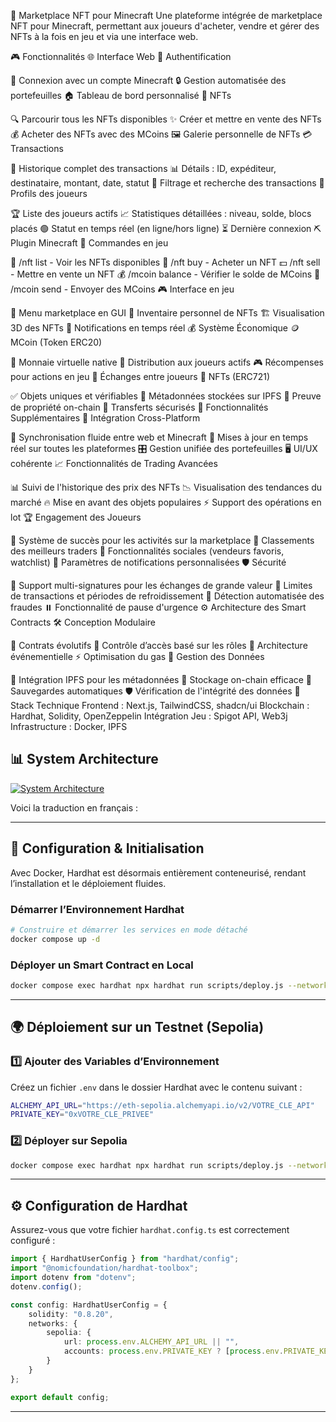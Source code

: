 🏰 Marketplace NFT pour Minecraft
Une plateforme intégrée de marketplace NFT pour Minecraft, permettant aux joueurs d'acheter, vendre et gérer des NFTs à la fois en jeu et via une interface web.

🎮 Fonctionnalités
🌐 Interface Web
🔑 Authentification

🔗 Connexion avec un compte Minecraft
🔒 Gestion automatisée des portefeuilles
🏠 Tableau de bord personnalisé
🎨 NFTs

🔍 Parcourir tous les NFTs disponibles
✨ Créer et mettre en vente des NFTs
💰 Acheter des NFTs avec des MCoins
🖼️ Galerie personnelle de NFTs
💳 Transactions

📜 Historique complet des transactions
📊 Détails : ID, expéditeur, destinataire, montant, date, statut
🔎 Filtrage et recherche des transactions
👤 Profils des joueurs

🏆 Liste des joueurs actifs
📈 Statistiques détaillées : niveau, solde, blocs placés
🟢 Statut en temps réel (en ligne/hors ligne)
⏳ Dernière connexion
⛏️ Plugin Minecraft
💬 Commandes en jeu

📜 /nft list - Voir les NFTs disponibles
🛒 /nft buy <id> - Acheter un NFT
💵 /nft sell <id> <prix> - Mettre en vente un NFT
💰 /mcoin balance - Vérifier le solde de MCoins
🔄 /mcoin send <joueur> <montant> - Envoyer des MCoins
🎮 Interface en jeu

🏪 Menu marketplace en GUI
🎒 Inventaire personnel de NFTs
🏗️ Visualisation 3D des NFTs
🔔 Notifications en temps réel
💰 Système Économique
🪙 MCoin (Token ERC20)

🏦 Monnaie virtuelle native
🎁 Distribution aux joueurs actifs
🎮 Récompenses pour actions en jeu
🔄 Échanges entre joueurs
📜 NFTs (ERC721)

✅ Objets uniques et vérifiables
📂 Métadonnées stockées sur IPFS
🔐 Preuve de propriété on-chain
🔄 Transferts sécurisés
🚀 Fonctionnalités Supplémentaires
🔗 Intégration Cross-Platform

🔄 Synchronisation fluide entre web et Minecraft
📡 Mises à jour en temps réel sur toutes les plateformes
🎛️ Gestion unifiée des portefeuilles
🖥️ UI/UX cohérente
📈 Fonctionnalités de Trading Avancées

📊 Suivi de l'historique des prix des NFTs
📉 Visualisation des tendances du marché
🔥 Mise en avant des objets populaires
⚡ Support des opérations en lot
🏆 Engagement des Joueurs

🏅 Système de succès pour les activités sur la marketplace
📜 Classements des meilleurs traders
💬 Fonctionnalités sociales (vendeurs favoris, watchlist)
🔔 Paramètres de notifications personnalisées
🛡️ Sécurité

🔏 Support multi-signatures pour les échanges de grande valeur
🚦 Limites de transactions et périodes de refroidissement
🤖 Détection automatisée des fraudes
⏸️ Fonctionnalité de pause d'urgence
⚙️ Architecture des Smart Contracts
🛠️ Conception Modulaire

🔄 Contrats évolutifs
🔑 Contrôle d’accès basé sur les rôles
📨 Architecture événementielle
⚡ Optimisation du gas
📂 Gestion des Données

📡 Intégration IPFS pour les métadonnées
💾 Stockage on-chain efficace
🔄 Sauvegardes automatiques
🛡️ Vérification de l'intégrité des données
🔧 Stack Technique
Frontend : Next.js, TailwindCSS, shadcn/ui
Blockchain : Hardhat, Solidity, OpenZeppelin
Intégration Jeu : Spigot API, Web3j
Infrastructure : Docker, IPFS

## 📊 System Architecture
[![System Architecture](https://mermaid.ink/img/pako:eNqFVdtuEzEQ_ZXRSrw1QrR9ChJSLk2a0rRpU-jF6YOzO9lY3bUj25sqIvwBQgh44wG-APFpfAJje5NsIKj7ZO-eGZ-ZOcf7LopVglE9SjWfTeGq_XIkgZ4GG2R8gRpiJSXG1oBV0Be01Hxi76FWewVNNoy5hItLaFEOuOZZhrYV8PchTdMBl5doCy0NHNkpaixy4Emi0ZgltNg6JwyyIhUSUqTDSkCZpeWzNIxRseAW15_hUdgpzDzRJbTZMOfaEhlpNY8t9KRFtxBKUqKQ6tkzuMZx-DThMfoV1e5AAXHNHKCjKQvKJFR6w06V43Y-c7gVrRtPa1NAI45VIe0SbtkQ9Zya9xa1mIiYlxQ2QVu9WsIdawtNK2hmKn6Ip5zOomybDtx6Gu2wuVttwtYU4zC8UfT7-5cPMFDGiHGG1frNKApg97R9_BFrTTF-gLPOFZw_StRmKmb3f6M6rFksng8xyxzwn89dNhSphD4x5SnCRGloFHb6D65Pg24p30EMzV5VRj3eWci3H55ZtYPVGo582mPWRSccr9TGlmbcc-xBPVb22Ul4LcG54E4JBycVfM_jT9gl8gS2xVRBnXjUaxZU7VmeCmOfqOfzL4-80jwRMq2W0vH5TleGM5h5vzm0kLWU51g5_DS0kwQmE5dMmjBgV9t_Gfd90Bmr4uc8EwmZKQHajNeyq0Sd-ahz5ohYFzlBrQlPJwXLPVHx109eCyjtjvl1ffLBumhSkYG8lJG3dbBIhc_Ah1x4xXFqPcLci4MojRfUNue4CvzCwy9Z8BEQL2kD-41jt4L-O7mPELQ7XBiLebWKfqtU94vSTE2ecRlXB7aG7IeZ-VRmF-CAHXHS00SrnMxvxVxYgTuRh86UTiBPmejjT7oEal2SEHTQ92zrIuh1WfdNj9wri3DP9bov_Lh7ck5jU3oBbWHcsKsm6ZbQfeeTrGYFZa8q683M6crsCjkob4GyTXAtknRrxmvkIetz_YCWDidcU6tHUx1UtBflqHMuEvp1vXOvRxFJLcdRVKdlghNeZNbV-p6gvLBquJBxVLe6wL1IqyKdRvUJzwztCs-3LTj1LV-_nXF5p9Rq__4PnixDFg)](https://mermaid-js.github.io/mermaid-live-editor/edit#pako:eNqFVdtuEzEQ_ZXRSrw1QrR9ChJSLk2a0rRpU-jF6YOzO9lY3bUj25sqIvwBQgh44wG-APFpfAJje5NsIKj7ZO-eGZ-ZOcf7LopVglE9SjWfTeGq_XIkgZ4GG2R8gRpiJSXG1oBV0Be01Hxi76FWewVNNoy5hItLaFEOuOZZhrYV8PchTdMBl5doCy0NHNkpaixy4Emi0ZgltNg6JwyyIhUSUqTDSkCZpeWzNIxRseAW15_hUdgpzDzRJbTZMOfaEhlpNY8t9KRFtxBKUqKQ6tkzuMZx-DThMfoV1e5AAXHNHKCjKQvKJFR6w06V43Y-c7gVrRtPa1NAI45VIe0SbtkQ9Zya9xa1mIiYlxQ2QVu9WsIdawtNK2hmKn6Ip5zOomybDtx6Gu2wuVttwtYU4zC8UfT7-5cPMFDGiHGG1frNKApg97R9_BFrTTF-gLPOFZw_StRmKmb3f6M6rFksng8xyxzwn89dNhSphD4x5SnCRGloFHb6D65Pg24p30EMzV5VRj3eWci3H55ZtYPVGo582mPWRSccr9TGlmbcc-xBPVb22Ul4LcG54E4JBycVfM_jT9gl8gS2xVRBnXjUaxZU7VmeCmOfqOfzL4-80jwRMq2W0vH5TleGM5h5vzm0kLWU51g5_DS0kwQmE5dMmjBgV9t_Gfd90Bmr4uc8EwmZKQHajNeyq0Sd-ahz5ohYFzlBrQlPJwXLPVHx109eCyjtjvl1ffLBumhSkYG8lJG3dbBIhc_Ah1x4xXFqPcLci4MojRfUNue4CvzCwy9Z8BEQL2kD-41jt4L-O7mPELQ7XBiLebWKfqtU94vSTE2ecRlXB7aG7IeZ-VRmF-CAHXHS00SrnMxvxVxYgTuRh86UTiBPmejjT7oEal2SEHTQ92zrIuh1WfdNj9wri3DP9bov_Lh7ck5jU3oBbWHcsKsm6ZbQfeeTrGYFZa8q683M6crsCjkob4GyTXAtknRrxmvkIetz_YCWDidcU6tHUx1UtBflqHMuEvp1vXOvRxFJLcdRVKdlghNeZNbV-p6gvLBquJBxVLe6wL1IqyKdRvUJzwztCs-3LTj1LV-_nXF5p9Rq__4PnixDFg)

Voici la traduction en français :  

---

## 🚀 **Configuration & Initialisation**  
Avec Docker, Hardhat est désormais entièrement conteneurisé, rendant l’installation et le déploiement fluides.  

### **Démarrer l’Environnement Hardhat**  
```sh
# Construire et démarrer les services en mode détaché
docker compose up -d
```  

### **Déployer un Smart Contract en Local**  
```sh
docker compose exec hardhat npx hardhat run scripts/deploy.js --network localhost
```  
---  

## 🌍 **Déploiement sur un Testnet (Sepolia)**  

### **1️⃣ Ajouter des Variables d’Environnement**  
Créez un fichier `.env` dans le dossier Hardhat avec le contenu suivant :  
```sh
ALCHEMY_API_URL="https://eth-sepolia.alchemyapi.io/v2/VOTRE_CLE_API"
PRIVATE_KEY="0xVOTRE_CLE_PRIVEE"
```  

### **2️⃣ Déployer sur Sepolia**  
```sh
docker compose exec hardhat npx hardhat run scripts/deploy.js --network sepolia
```  
---  

## ⚙️ **Configuration de Hardhat**  
Assurez-vous que votre fichier `hardhat.config.ts` est correctement configuré :  
```ts
import { HardhatUserConfig } from "hardhat/config";
import "@nomicfoundation/hardhat-toolbox";
import dotenv from "dotenv";
dotenv.config();

const config: HardhatUserConfig = {
    solidity: "0.8.20",
    networks: {
        sepolia: {
            url: process.env.ALCHEMY_API_URL || "",
            accounts: process.env.PRIVATE_KEY ? [process.env.PRIVATE_KEY] : [],
        }
    }
};

export default config;
```  

---
